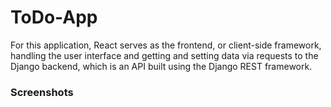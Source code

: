 # ToDo-App

For this application, React serves as the frontend, or client-side framework, handling the user interface and getting and setting data via requests to the Django backend, which is an API built using the Django REST framework.

### Screenshots

